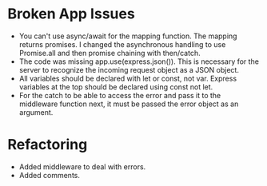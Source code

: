 # Broken App Issues

- You can't use async/await for the mapping function. The mapping returns promises. I changed the asynchronous handling to use Promise.all and then promise chaining with then/catch.
- The code was missing app.use(express.json()). This is necessary for the server to recognize the incoming request object as a JSON object.
- All variables should be declared with let or const, not var. Express variables at the top should be declared using const not let.
- For the catch to be able to access the error and pass it to the middleware function next, it must be passed the error object as an argument.


# Refactoring
- Added middleware to deal with errors.
- Added comments.